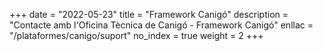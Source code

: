 +++
date        = "2022-05-23"
title       = "Framework Canigó"
description = "Contacte amb l'Oficina Tècnica de Canigó - Framework Canigó"
enllac		= "/plataformes/canigo/suport"
no_index 	= true
weight 		= 2
+++
